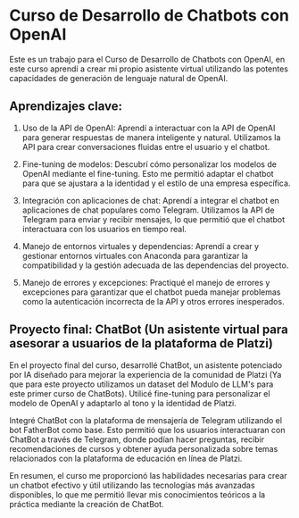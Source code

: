 # Curso de Desarrollo de Chatbots con OpenAI

Este es un trabajo para el Curso de Desarrollo de Chatbots con OpenAI,  en  este curso aprendí a crear mi propio asistente virtual utilizando las potentes capacidades de generación de lenguaje natural de OpenAI.

## Aprendizajes clave:

1. Uso de la API de OpenAI: Aprendí a interactuar con la API de OpenAI para generar respuestas de manera inteligente y natural. Utilizamos la API para crear conversaciones fluidas entre el usuario y el chatbot.

2. Fine-tuning de modelos: Descubrí cómo personalizar los modelos de OpenAI mediante el fine-tuning. Esto me permitió adaptar el chatbot para que se ajustara a la identidad y el estilo de una empresa específica.

3. Integración con aplicaciones de chat: Aprendí a integrar el chatbot en aplicaciones de chat populares como Telegram. Utilizamos la API de Telegram para enviar y recibir mensajes, lo que permitió que el chatbot interactuara con los usuarios en tiempo real.

4. Manejo de entornos virtuales y dependencias: Aprendí a crear y gestionar entornos virtuales con Anaconda para garantizar la compatibilidad y la gestión adecuada de las dependencias del proyecto.

5. Manejo de errores y excepciones: Practiqué el manejo de errores y excepciones para garantizar que el chatbot pueda manejar problemas como la autenticación incorrecta de la API y otros errores inesperados.

## Proyecto final: ChatBot (Un asistente virtual para asesorar a usuarios de la plataforma de Platzi)

En el proyecto final del curso, desarrollé ChatBot, un asistente potenciado por IA diseñado para mejorar la experiencia de la comunidad de Platzi (Ya que para este proyecto utilizamos un dataset del Modulo de LLM's para este primer curso de ChatBots). Utilicé fine-tuning para personalizar el modelo de OpenAI y adaptarlo al tono y la identidad de Platzi.

Integré ChatBot con la plataforma de mensajería de Telegram utilizando el bot FatherBot como base. Esto permitió que los usuarios interactuaran con ChatBot a través de Telegram, donde podían hacer preguntas, recibir recomendaciones de cursos y obtener ayuda personalizada sobre temas relacionados con la plataforma de educación en línea de Platzi.

En resumen, el curso me proporcionó las habilidades necesarias para crear un chatbot efectivo y útil utilizando las tecnologías más avanzadas disponibles, lo que me permitió llevar mis conocimientos teóricos a la práctica mediante la creación de ChatBot.
